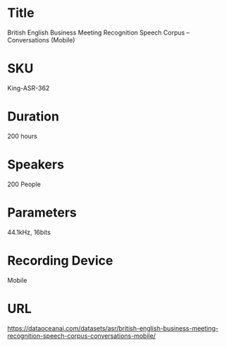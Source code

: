 # Title 
British English Business Meeting Recognition Speech Corpus – Conversations (Mobile)
                          
# SKU
King-ASR-362

# Duration
200 hours

# Speakers
200 People

# Parameters
44.1kHz, 16bits

# Recording Device
Mobile
            
# URL
https://dataoceanai.com/datasets/asr/british-english-business-meeting-recognition-speech-corpus-conversations-mobile/
